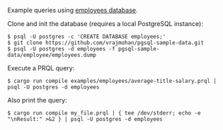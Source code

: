 Example queries using [employees database](https://github.com/vrajmohan/pgsql-sample-data.git).

Clone and init the database (requires a local PostgreSQL instance):
 
    $ psql -U postgres -c 'CREATE DATABASE employees;'
    $ git clone https://github.com/vrajmohan/pgsql-sample-data.git
    $ psql -U postgres -d employees -f pgsql-sample-data/employee/employees.dump

Execute a PRQL query:

    $ cargo run compile examples/employees/average-title-salary.prql | psql -U postgres -d employees

Also print the query:

    $ cargo run compile my_file.prql | { tee /dev/stderr; echo -e "\nResult:" >&2 } | psql -U postgres -d employees
